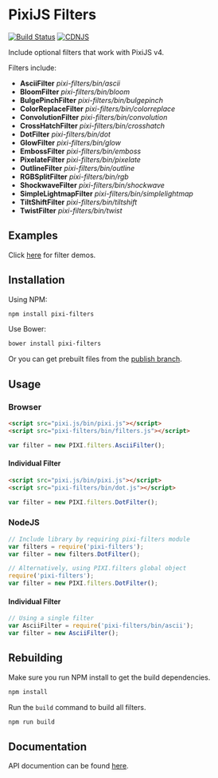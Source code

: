 # PixiJS Filters

[![Build Status](https://travis-ci.org/pixijs/pixi-filters.svg?branch=master)](https://travis-ci.org/pixijs/pixi-filters) [![CDNJS](https://img.shields.io/cdnjs/v/pixi-filters.svg)](https://cdnjs.com/libraries/pixi-filters)

Include optional filters that work with PixiJS v4.

Filters include:

* **AsciiFilter** _pixi-filters/bin/ascii_
* **BloomFilter** _pixi-filters/bin/bloom_
* **BulgePinchFilter** _pixi-filters/bin/bulgepinch_
* **ColorReplaceFilter** _pixi-filters/bin/colorreplace_
* **ConvolutionFilter** _pixi-filters/bin/convolution_
* **CrossHatchFilter** _pixi-filters/bin/crosshatch_
* **DotFilter** _pixi-filters/bin/dot_
* **GlowFilter** _pixi-filters/bin/glow_
* **EmbossFilter** _pixi-filters/bin/emboss_
* **PixelateFilter** _pixi-filters/bin/pixelate_
* **OutlineFilter** _pixi-filters/bin/outline_
* **RGBSplitFilter** _pixi-filters/bin/rgb_
* **ShockwaveFilter** _pixi-filters/bin/shockwave_
* **SimpleLightmapFilter** _pixi-filters/bin/simplelightmap_
* **TiltShiftFilter** _pixi-filters/bin/tiltshift_
* **TwistFilter** _pixi-filters/bin/twist_

## Examples

Click [here](http://pixijs.github.io/pixi-filters/examples) for filter demos.

## Installation

Using NPM:

```bash
npm install pixi-filters
```
Use Bower:

```bash
bower install pixi-filters
```
Or you can get prebuilt files from the [publish branch](https://github.com/pixijs/pixi-filters/tree/publish).

## Usage 

### Browser

```html
<script src="pixi.js/bin/pixi.js"></script>
<script src="pixi-filters/bin/filters.js"></script>
```
```js
var filter = new PIXI.filters.AsciiFilter();
```

#### Individual Filter

```html
<script src="pixi.js/bin/pixi.js"></script>
<script src="pixi-filters/bin/dot.js"></script>
```
```js
var filter = new PIXI.filters.DotFilter();
```

### NodeJS

```js
// Include library by requiring pixi-filters module
var filters = require('pixi-filters');
var filter = new filters.DotFilter();

// Alternatively, using PIXI.filters global object
require('pixi-filters');
var filter = new PIXI.filters.DotFilter();
```

#### Individual Filter

```js
// Using a single filter
var AsciiFilter = require('pixi-filters/bin/ascii');
var filter = new AsciiFilter();
```

## Rebuilding

Make sure you run NPM install to get the build dependencies.

```bash
npm install
```

Run the `build` command to build all filters.

```bash
npm run build
```
## Documentation

API documention can be found [here](http://pixijs.github.io/pixi-filters/docs/).
